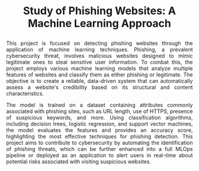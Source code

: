 <h1><p align = "center"> Study of Phishing Websites: A Machine Learning Approach </p></h1>

<p align = "justify" >This project is focused on detecting phishing websites through the application of machine learning techniques. Phishing, a prevalent cybersecurity threat, involves malicious websites designed to mimic legitimate ones to steal sensitive user information. To combat this, the project employs various machine learning models that analyze multiple features of websites and classify them as either phishing or legitimate. The objective is to create a reliable, data-driven system that can automatically assess a website's credibility based on its structural and content characteristics.</p>

<p align = "justify">The model is trained on a dataset containing attributes commonly associated with phishing sites, such as URL length, use of HTTPS, presence of suspicious keywords, and more. Using classification algorithms, including decision trees, logistic regression, and support vector machines, the model evaluates the features and provides an accuracy score, highlighting the most effective techniques for phishing detection. This project aims to contribute to cybersecurity by automating the identification of phishing threats, which can be further enhanced into a full MLOps pipeline or deployed as an application to alert users in real-time about potential risks associated with visiting suspicious websites.</p>
